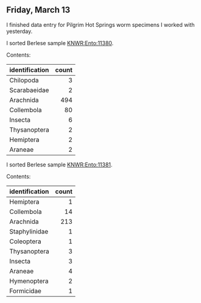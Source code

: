 
## Friday, March 13

I finished data entry for Pilgrim Hot Springs worm specimens I worked with yesterday.

I sorted Berlese sample [KNWR:Ento:11380](http://arctos.database.museum/guid/KNWR:Ento:11380).

Contents:

identification|count
:---|---:
Chilopoda|3
Scarabaeidae|2
Arachnida|494
Collembola|80
Insecta|6
Thysanoptera|2
Hemiptera|2
Araneae|2

I sorted Berlese sample [KNWR:Ento:11381](http://arctos.database.museum/guid/KNWR:Ento:11381).

Contents:

identification|count
:---|---:
Hemiptera|1
Collembola|14
Arachnida|213
Staphylinidae|1
Coleoptera|1
Thysanoptera|3
Insecta|3
Araneae|4
Hymenoptera|2
Formicidae|1



